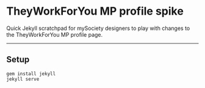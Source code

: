 # TheyWorkForYou MP profile spike

Quick Jekyll scratchpad for mySociety designers to play
with changes to the TheyWorkForYou MP profile page.

---

## Setup

    gem install jekyll
    jekyll serve
